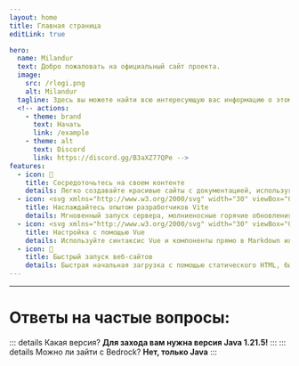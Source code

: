 ```yaml
---
layout: home
title: Главная страница
editLink: true

hero:
  name: Milandur
  text: Добро пожаловать на официальный сайт проекта.
  image: 
    src: /rlogi.png
    alt: Milandur
  tagline: Здесь вы можете найти всю интересующую вас информацию о этом проекте.
  <!-- actions:
    - theme: brand
      text: Начать
      link: /example
    - theme: alt
      text: Discord
      link: https://discord.gg/B3aXZ77QPe -->
features:
  - icon: 📝
    title: Сосредоточьтесь на своем контенте
    details: Легко создавайте красивые сайты с документацией, используя только Markdown.
  - icon: <svg xmlns="http://www.w3.org/2000/svg" width="30" viewBox="0 0 256 256.32"><defs><linearGradient id="a" x1="-.828%" x2="57.636%" y1="7.652%" y2="78.411%"><stop offset="0%" stop-color="#41D1FF"/><stop offset="100%" stop-color="#BD34FE"/></linearGradient><linearGradient id="b" x1="43.376%" x2="50.316%" y1="2.242%" y2="89.03%"><stop offset="0%" stop-color="#FFEA83"/><stop offset="8.333%" stop-color="#FFDD35"/><stop offset="100%" stop-color="#FFA800"/></linearGradient></defs><path fill="url(#a)" d="M255.153 37.938 134.897 252.976c-2.483 4.44-8.862 4.466-11.382.048L.875 37.958c-2.746-4.814 1.371-10.646 6.827-9.67l120.385 21.517a6.537 6.537 0 0 0 2.322-.004l117.867-21.483c5.438-.991 9.574 4.796 6.877 9.62Z"/><path fill="url(#b)" d="M185.432.063 96.44 17.501a3.268 3.268 0 0 0-2.634 3.014l-5.474 92.456a3.268 3.268 0 0 0 3.997 3.378l24.777-5.718c2.318-.535 4.413 1.507 3.936 3.838l-7.361 36.047c-.495 2.426 1.782 4.5 4.151 3.78l15.304-4.649c2.372-.72 4.652 1.36 4.15 3.788l-11.698 56.621c-.732 3.542 3.979 5.473 5.943 2.437l1.313-2.028 72.516-144.72c1.215-2.423-.88-5.186-3.54-4.672l-25.505 4.922c-2.396.462-4.435-1.77-3.759-4.114l16.646-57.705c.677-2.35-1.37-4.583-3.769-4.113Z"/></svg>
    title: Наслаждайтесь опытом разработчиков Vite
    details: Мгновенный запуск сервера, молниеносные горячие обновления и использование плагинов экосистемы Vite.
  - icon: <svg xmlns="http://www.w3.org/2000/svg" width="30" viewBox="0 0 256 220.8"><path fill="#41B883" d="M204.8 0H256L128 220.8 0 0h97.92L128 51.2 157.44 0h47.36Z"/><path fill="#41B883" d="m0 0 128 220.8L256 0h-51.2L128 132.48 50.56 0H0Z"/><path fill="#35495E" d="M50.56 0 128 133.12 204.8 0h-47.36L128 51.2 97.92 0H50.56Z"/></svg>
    title: Настройка с помощью Vue
    details: Используйте синтаксис Vue и компоненты прямо в Markdown или создавайте собственные темы с помощью Vue.
  - icon: 🚀
    title: Быстрый запуск веб-сайтов
    details: Быстрая начальная загрузка с помощью статического HTML, быстрая навигация после загрузки с помощью маршрутизации на стороне клиента.
---
```


---

# Ответы на частые вопросы:

::: details Какая версия?
**Для захода вам нужна версия Java 1.21.5!**
:::
::: details Можно ли зайти с Bedrock?
**Нет, только Java**
:::
